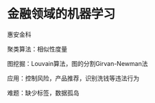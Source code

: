 # 金融领域的机器学习
惠安金科

聚类算法：相似性度量

图挖掘：Louvain算法，图的分割Girvan-Newman法

应用：控制风险，产品推荐，识别洗钱等违法行为

难题：缺少标签，数据孤岛